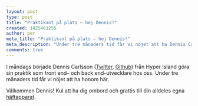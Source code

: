 ```yaml
---
layout: post
type: post
title: "Praktikant på plats – hej Dennis!"
created: 1425461255
author: per
meta_title: "Praktikant på plats – hej Dennis!"
meta_description: "Under tre månaders tid får vi nöjet att ha Dennis Carlsson från Hyper Island hos oss som praktikant."
comments: true
---
```


I måndags började Dennis Carlsson ([Twitter](https://twitter.com/dencarlsson), [Github](https://github.com/dencarlsson)) från Hyper Island göra sin praktik som front end– och back end–utvecklare hos oss. Under tre månaders tid får vi nöjet att ha honom här.

Välkommen Dennis! Kul att ha dig ombord och grattis till din alldeles egna [häftapparat](https://www.kollegorna.se/jobb#stapler).
